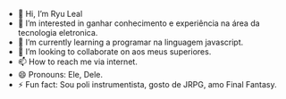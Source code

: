 - 👋 Hi, I’m Ryu Leal
- 👀 I’m interested in ganhar conhecimento e experiência na área da tecnologia eletronica.
- 🌱 I’m currently learning a programar na linguagem javascript.
- 💞️ I’m looking to collaborate on aos meus superiores.
- 📫 How to reach me via internet.
- 😄 Pronouns: Ele, Dele.
- ⚡ Fun fact: Sou poli instrumentista, gosto de JRPG, amo Final Fantasy.

<!---
Ryuu08112005/Ryuu08112005 is a ✨ special ✨ repository because its `README.md` (this file) appears on your GitHub profile.
You can click the Preview link to take a look at your changes.
--->
